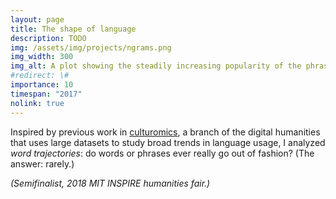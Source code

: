 ```yaml
---
layout: page
title: The shape of language
description: TODO
img: /assets/img/projects/ngrams.png
img_width: 300
img_alt: A plot showing the steadily increasing popularity of the phrase critical reason over time.
#redirect: \#
importance: 10
timespan: "2017"
nolink: true
---
```


Inspired by previous work in <a href="http://www.culturomics.org/" target="_blank">culturomics</a>, a branch of the digital humanities that uses large datasets to study broad trends in language usage, I analyzed <em>word trajectories</em>: do words or phrases ever really go out of fashion? (The answer: rarely.)

*(Semifinalist, 2018 MIT INSPIRE humanities fair.)*